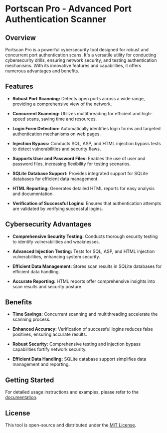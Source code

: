 # Portscan Pro - Advanced Port Authentication Scanner

## Overview

Portscan Pro is a powerful cybersecurity tool designed for robust and concurrent port authentication scans. It's a versatile utility for conducting cybersecurity drills, ensuring network security, and testing authentication mechanisms. With its innovative features and capabilities, it offers numerous advantages and benefits.

## Features

- **Robust Port Scanning:** Detects open ports across a wide range, providing a comprehensive view of the network.

- **Concurrent Scanning:** Utilizes multithreading for efficient and high-speed scans, saving time and resources.

- **Login Form Detection:** Automatically identifies login forms and targeted authentication mechanisms on web pages.

- **Injection Bypass:** Conducts SQL, ASP, and HTML injection bypass tests to detect vulnerabilities and security flaws.

- **Supports User and Password Files:** Enables the use of user and password files, increasing flexibility for testing scenarios.

- **SQLite Database Support:** Provides integrated support for SQLite databases for efficient data management.

- **HTML Reporting:** Generates detailed HTML reports for easy analysis and documentation.

- **Verification of Successful Logins:** Ensures that authentication attempts are validated by verifying successful logins.


## Cybersecurity Advantages

- **Comprehensive Security Testing:** Conducts thorough security testing to identify vulnerabilities and weaknesses.

- **Advanced Injection Testing:** Tests for SQL, ASP, and HTML injection vulnerabilities, enhancing system security.

- **Efficient Data Management:** Stores scan results in SQLite databases for efficient data handling.

- **Accurate Reporting:** HTML reports offer comprehensive insights into scan results and security posture.


## Benefits

- **Time Savings:** Concurrent scanning and multithreading accelerate the scanning process.

- **Enhanced Accuracy:** Verification of successful logins reduces false positives, ensuring accurate results.

- **Robust Security:** Comprehensive testing and injection bypass capabilities fortify network security.

- **Efficient Data Handling:** SQLite database support simplifies data management and reporting.

## Getting Started

For detailed usage instructions and examples, please refer to the [documentation](https://yourdocumentationlink).

## License

This tool is open-source and distributed under the [MIT License](LICENSE).
